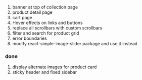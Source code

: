 1. banner at top of collection page
2. product detail page
3. cart page
4. Hover effects on links and buttons
5. replace all scrollbars with custom scrollbars
6. filter and search for product grid
7. error boundaries
8. modify react-simple-image-slider package and use it instead

### done

1. display alternate images for product card
2. sticky header and fixed sidebar
